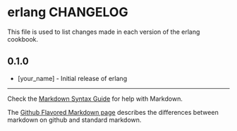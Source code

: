 erlang CHANGELOG
================

This file is used to list changes made in each version of the erlang cookbook.

0.1.0
-----
- [your_name] - Initial release of erlang

- - -
Check the [Markdown Syntax Guide](http://daringfireball.net/projects/markdown/syntax) for help with Markdown.

The [Github Flavored Markdown page](http://github.github.com/github-flavored-markdown/) describes the differences between markdown on github and standard markdown.
